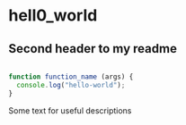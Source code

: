 # hell0_world
## Second header to my readme

```javascript

function function_name (args) {
  console.log("hello-world");
}
```

Some text for useful descriptions
